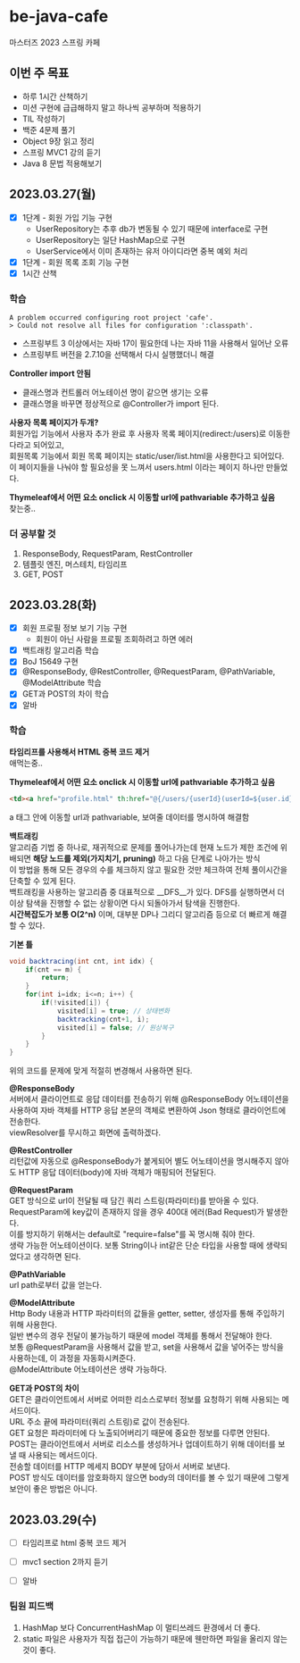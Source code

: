# be-java-cafe
마스터즈 2023 스프링 카페 

## 이번 주 목표
- 하루 1시간 산책하기
- 미션 구현에 급급해하지 말고 하나씩 공부하며 적용하기
- TIL 작성하기
- 백준 4문제 풀기
- Object 9장 읽고 정리
- 스프링 MVC1 강의 듣기
- Java 8 문법 적용해보기

## 2023.03.27(월)
- [x] 1단계 - 회원 가입 기능 구현
  - UserRepository는 추후 db가 변동될 수 있기 때문에 interface로 구현
  - UserRepository는 일단 HashMap으로 구현
  - UserService에서 이미 존재하는 유저 아이디라면 중복 예외 처리
- [x] 1단계 - 회원 목록 조회 기능 구현
- [x] 1시간 산책

### 학습
```
A problem occurred configuring root project 'cafe'.
> Could not resolve all files for configuration ':classpath'.
```
- 스프링부트 3 이상에서는 자바 17이 필요한데 나는 자바 11을 사용해서 일어난 오류
- 스프링부트 버전을 2.7.10을 선택해서 다시 실행했더니 해결    

__Controller import 안됨__    
- 클래스명과 컨트롤러 어노테이션 명이 같으면 생기는 오류
- 클래스명을 바꾸면 정상적으로 @Controller가 import 된다.

__사용자 목록 페이지가 두개?__    
회원가입 기능에서 사용자 추가 완료 후 사용자 목록 페이지(redirect:/users)로 이동한다라고 되어있고,    
회원목록 기능에서 회원 목록 페이지는 static/user/list.html을 사용한다고 되어있다.    
이 페이지들을 나눠야 할 필요성을 못 느껴서 users.html 이라는 페이지 하나만 만들었다.    

__Thymeleaf에서 어떤 요소 onclick 시 이동할 url에 pathvariable 추가하고 싶음__    
찾는중..

### 더 공부할 것
1. ResponseBody, RequestParam, RestController
2. 템플릿 엔진, 머스테치, 타임리프
3. GET, POST

## 2023.03.28(화)
- [x] 회원 프로필 정보 보기 기능 구현
  - 회원이 아닌 사람을 프로필 조회하려고 하면 에러
- [x] 백트래킹 알고리즘 학습
- [x] BoJ 15649 구현
- [x] @ResponseBody, @RestController, @RequestParam, @PathVariable, @ModelAttribute 학습
- [x] GET과 POST의 차이 학습
- [x] 알바

### 학습
__타임리프를 사용해서 HTML 중복 코드 제거__    
애먹는중..    
    
__Thymeleaf에서 어떤 요소 onclick 시 이동할 url에 pathvariable 추가하고 싶음__    
```html
<td><a href="profile.html" th:href="@{/users/{userId}(userId=${user.id})}" th:text="${user.name}"></a></td>
```
a 태그 안에 이동할 url과 pathvariable, 보여줄 데이터를 명시하여 해결함    
    
__백트래킹__    
알고리즘 기법 중 하나로, 재귀적으로 문제를 풀어나가는데 현재 노드가 제한 조건에 위배되면 __해당 노드를 제외(가지치기, pruning)__ 하고 다음 단계로 나아가는 방식    
이 방법을 통해 모든 경우의 수를 체크하지 않고 필요한 것만 체크하여 전체 풀이시간을 단축할 수 있게 된다.    
백트래킹을 사용하는 알고리즘 중 대표적으로 __DFS__가 있다. DFS를 실행하면서 더 이상 탐색을 진행할 수 없는 상황이면 다시 되돌아가서 탐색을 진행한다.         
__시간복잡도가 보통 O(2^n)__ 이며, 대부분 DP나 그리디 알고리즘 등으로 더 빠르게 해결할 수 있다.

__기본 틀__    
```java
void backtracing(int cnt, int idx) {
    if(cnt == m) {
        return;
    }
    for(int i=idx; i<=n; i++) {
        if(!visited[i]) {
            visited[i] = true; // 상태변화
            backtracking(cnt+1, i);
            visited[i] = false; // 원상복구
        }
    }
}
```
위의 코드를 문제에 맞게 적절히 변경해서 사용하면 된다.    
    
__@ResponseBody__    
서버에서 클라이언트로 응답 데이터를 전송하기 위해 @ResponseBody 어노테이션을 사용하여 자바 객체를 HTTP 응답 
본문의 객체로 변환하여 Json 형태로 클라이언트에 전송한다.    
viewResolver를 무시하고 화면에 출력하겠다.    

__@RestController__    
리턴값에 자동으로 @ResponseBody가 붙게되어 별도 어노테이션을 명시해주지 않아도 HTTP 
응답 데이터(body)에 자바 객체가 매핑되어 전달된다.    
    
__@RequestParam__    
GET 방식으로 url이 전달될 때 담긴 쿼리 스트링(파라미터)를 받아올 수 있다.    
RequestParam에 key값이 존재하지 않을 경우 400대 에러(Bad Request)가 발생한다.    
이를 방지하기 위해서는 default로 "require=false"를 꼭 명시해 줘야 한다.    
생략 가능한 어노테이션이다. 보통 String이나 int같은 단순 타입을 사용할 때에 생략되었다고 생각하면 된다.    
    
__@PathVariable__    
url path로부터 값을 얻는다.    

__@ModelAttribute__    
Http Body 내용과 HTTP 파라미터의 값들을 getter, setter, 생성자를 통해 주입하기 위해 사용한다.    
일반 변수의 경우 전달이 불가능하기 때문에 model 객체를 통해서 전달해야 한다.    
보통 @RequestParam을 사용해서 값을 받고, set을 사용해서 값을 넣어주는 방식을 사용하는데, 이 과정을 자동화시켜준다.    
@ModelAttribute 어노테이션은 생략 가능하다.    

__GET과 POST의 차이__    
GET은 클라이언트에서 서버로 어떠한 리소스로부터 정보를 요청하기 위해 사용되는 메서드이다.    
URL 주소 끝에 파라미터(쿼리 스트링)로 값이 전송된다.    
GET 요청은 파라미터에 다 노출되어버리기 때문에 중요한 정보를 다루면 안된다.    
POST는 클라이언트에서 서버로 리소스를 생성하거나 업데이트하기 위해 데이터를 보낼 때 사용되는 메서드이다.    
전송할 데이터를 HTTP 메세지 BODY 부분에 담아서 서버로 보낸다.    
POST 방식도 데이터를 암호화하지 않으면 body의 데이터를 볼 수 있기 때문에 그렇게 보안이 좋은 방법은 아니다.    

## 2023.03.29(수)
- [ ] 타임리프로 html 중복 코드 제거
- [ ] mvc1 section 2까지 듣기
- [ ] 알바


### 팀원 피드백
1. HashMap 보다 ConcurrentHashMap 이 멀티쓰레드 환경에서 더 좋다.
2. static 파일은 사용자가 직접 접근이 가능하기 때문에 웬만하면 파일을 올리지 않는 것이 좋다.
